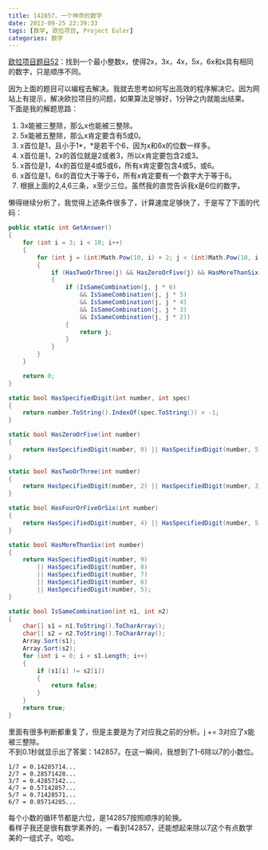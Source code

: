 ```yaml
---
title: 142857，一个神奇的数字
date: 2013-09-25 22:39:33
tags: [数学, 欧拉项目, Project Euler]
categories: 数学
---
```

[欧拉项目题目52](https://projecteuler.net/problem=52 "Problem 52 - Project Euler")：找到一个最小整数x，使得2x，3x，4x，5x，6x和x具有相同的数字，只是顺序不同。

因为上面的题目可以编程去解决。我就去思考如何写出高效的程序解决它。因为网站上有提示，解决欧拉项目的问题，如果算法足够好，1分钟之内就能出结果。  
下面是我的解题思路：  
1. 3x能被三整除，那么x也能被三整除。
2. 5x能被五整除，那么x肯定要含有5或0。
3. x首位是1，且小于1*，*是若干个6，因为x和6x的位数一样多。
4. x首位是1，2x的首位就是2或者3，所以x肯定要包含2或3。
5. x首位是1，4x的首位是4或5或6，所有x肯定要包含4或5，或6。
6. x首位是1，6x的首位大于等于6，所有x肯定要有一个数字大于等于6。
7. 根据上面的2,4,6三条，x至少三位。虽然我的直觉告诉我x是6位的数字。

懒得继续分析了，我觉得上述条件很多了，计算速度足够快了，于是写了下面的代码：
``` csharp
public static int GetAnswer()
{
    for (int i = 3; i < 10; i++)
    {
        for (int j = (int)Math.Pow(10, i) + 2; j < (int)Math.Pow(10, i + 1) / 6; j += 3)
        {
            if (HasTwoOrThree(j) && HasZeroOrFive(j) && HasMoreThanSix(j) && HasFourOrFiveOrSix(j))
            {
                if (IsSameCombination(j, j * 6)
                    && IsSameCombination(j, j * 5)
                    && IsSameCombination(j, j * 4)
                    && IsSameCombination(j, j * 3)
                    && IsSameCombination(j, j * 2))
                {
                    return j;
                }
            }
        }
    }

    return 0;
}

static bool HasSpecifiedDigit(int number, int spec)
{
    return number.ToString().IndexOf(spec.ToString()) > -1;
}

static bool HasZeroOrFive(int number)
{
    return HasSpecifiedDigit(number, 0) || HasSpecifiedDigit(number, 5);
}

static bool HasTwoOrThree(int number)
{
    return HasSpecifiedDigit(number, 2) || HasSpecifiedDigit(number, 3);
}

static bool HasFourOrFiveOrSix(int number)
{
    return HasSpecifiedDigit(number, 4) || HasSpecifiedDigit(number, 5) || HasSpecifiedDigit(number, 6);
}

static bool HasMoreThanSix(int number)
{
    return HasSpecifiedDigit(number, 9) 
        || HasSpecifiedDigit(number, 8) 
        || HasSpecifiedDigit(number, 7) 
        || HasSpecifiedDigit(number, 6) 
        || HasSpecifiedDigit(number, 5);
}

static bool IsSameCombination(int n1, int n2)
{
    char[] s1 = n1.ToString().ToCharArray();
    char[] s2 = n2.ToString().ToCharArray();
    Array.Sort(s1);
    Array.Sort(s2);
    for (int i = 0; i < s1.Length; i++)
    {
        if (s1[i] != s2[i])
        {
            return false;
        }
    }
    return true;
}
```

里面有很多判断都重复了，但是主要是为了对应我之前的分析。j += 3对应了x能被三整除。  
不到0.1秒就显示出了答案：142857。在这一瞬间，我想到了1-6除以7的小数位。  
```
1/7 = 0.14285714...  
2/7 = 0.28571428...  
3/7 = 0.42857142...  
4/7 = 0.57142857...  
5/7 = 0.71428571...  
6/7 = 0.85714285...  
```
每个小数的循环节都是六位，是142857按照顺序的轮换。  
看样子我还是很有数学素养的，一看到142857，还能想起来除以7这个有点数学美的一组式子。哈哈。